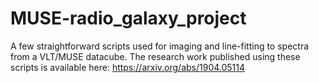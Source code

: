 # MUSE-radio_galaxy_project
A few straightforward scripts used for imaging and line-fitting to spectra from a VLT/MUSE datacube. 
The research work published using these scripts is available here: https://arxiv.org/abs/1904.05114
